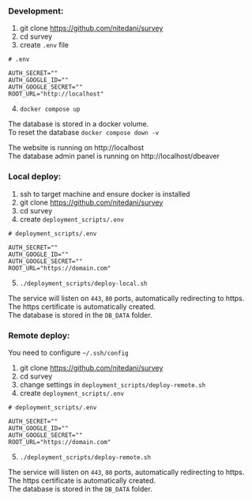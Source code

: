 

### Development:
1. git clone https://github.com/nitedani/survey
2. cd survey
3. create `.env` file
```
# .env

AUTH_SECRET=""
AUTH_GOOGLE_ID=""
AUTH_GOOGLE_SECRET=""
ROOT_URL="http://localhost"
```
4. `docker compose up`

The database is stored in a docker volume.<br>
To reset the database `docker compose down -v`


The website is running on http://localhost<br>
The database admin panel is running on http://localhost/dbeaver<br>

### Local deploy:
1. ssh to target machine and ensure docker is installed
2. git clone https://github.com/nitedani/survey
3. cd survey
4. create `deployment_scripts/.env`
```
# deployment_scripts/.env

AUTH_SECRET=""
AUTH_GOOGLE_ID=""
AUTH_GOOGLE_SECRET=""
ROOT_URL="https://domain.com"
```

5. `./deployment_scripts/deploy-local.sh`

The service will listen on `443`, `80` ports, automatically redirecting to https.<br>
The https certificate is automatically created.<br>
The database is stored in the `DB_DATA` folder.


###  Remote deploy:  
You need to configure `~/.ssh/config`

1. git clone https://github.com/nitedani/survey
2. cd survey
3. change settings in `deployment_scripts/deploy-remote.sh`
4. create `deployment_scripts/.env`
```
# deployment_scripts/.env

AUTH_SECRET=""
AUTH_GOOGLE_ID=""
AUTH_GOOGLE_SECRET=""
ROOT_URL="https://domain.com"
```

5. `./deployment_scripts/deploy-remote.sh`

The service will listen on `443`, `80` ports, automatically redirecting to https.<br>
The https certificate is automatically created.<br>
The database is stored in the `DB_DATA` folder.